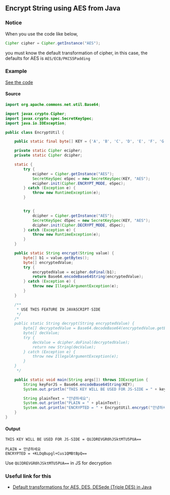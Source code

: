 ## Encrypt String using AES from Java

### Notice

When you use the code like below,

```java
Cipher cipher = Cipher.getInstance("AES");
```

you must know the default transformation of cipher, in this case, the defaults for AES is `AES/ECB/PKCS5Padding`

### Example
[See the code](src/main/java/EncryptUtil.java)

#### Source
```java
import org.apache.commons.net.util.Base64;

import javax.crypto.Cipher;
import javax.crypto.spec.SecretKeySpec;
import java.io.IOException;

public class EncryptUtil {

    public static final byte[] KEY = {'A', 'B', 'C', 'D', 'E', 'F', 'G', 'H', 'I', 'J', 'K', 'L', 'M', 'N', 'O', 'P'};

    private static Cipher ecipher;
    private static Cipher dcipher;

    static {
        try {
            ecipher = Cipher.getInstance("AES");
            SecretKeySpec eSpec = new SecretKeySpec(KEY, "AES");
            ecipher.init(Cipher.ENCRYPT_MODE, eSpec);
        } catch (Exception e) {
            throw new RuntimeException(e);
        }


        try {
            dcipher = Cipher.getInstance("AES");
            SecretKeySpec dSpec = new SecretKeySpec(KEY, "AES");
            dcipher.init(Cipher.DECRYPT_MODE, dSpec);
        } catch (Exception e) {
            throw new RuntimeException(e);
        }
    }

    public static String encrypt(String value) {
        byte[] b1 = value.getBytes();
        byte[] encryptedValue;
        try {
            encryptedValue = ecipher.doFinal(b1);
            return Base64.encodeBase64String(encryptedValue);
        } catch (Exception e) {
            throw new IllegalArgumentException(e);
        }
    }

    /**
     * USE THIS FEATURE IN JAVASCRIPT-SIDE
     */
    /*
    public static String decrypt(String encryptedValue) {
        byte[] decryptedValue = Base64.decodeBase64(encryptedValue.getBytes());
        byte[] decValue;
        try {
            decValue = dcipher.doFinal(decryptedValue);
            return new String(decValue);
        } catch (Exception e) {
            throw new IllegalArgumentException(e);
        }
    }
     */

    public static void main(String args[]) throws IOException {
        String keyForJS = Base64.encodeBase64String(KEY);
        System.out.println("THIS KEY WILL BE USED FOR JS-SIDE = " + keyForJS);

        String plainText = "안녕하세요";
        System.out.println("PLAIN = " + plainText);
        System.out.println("ENCRYPTED = " + EncryptUtil.encrypt("안녕하세요"));
    }
}
```

#### Output
```
THIS KEY WILL BE USED FOR JS-SIDE = QUJDREVGR0hJSktMTU5PUA==

PLAIN = 안녕하세요
ENCRYPTED = +KLDqBupgl+Cus1QMBtBpQ==
```

Use `QUJDREVGR0hJSktMTU5PUA==` in JS for decryption

### Useful link for this
- [Default transformations for AES, DES, DESede (Triple DES) in Java](http://ykchee.blogspot.kr/2012/09/default-transformations-for-aes-des.html)
